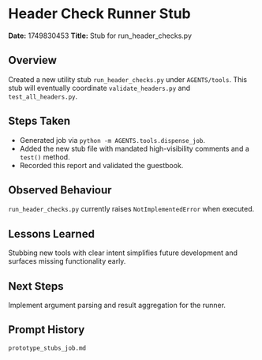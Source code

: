 # Header Check Runner Stub

**Date:** 1749830453
**Title:** Stub for run_header_checks.py

## Overview
Created a new utility stub `run_header_checks.py` under `AGENTS/tools`. This stub will eventually coordinate `validate_headers.py` and `test_all_headers.py`.

## Steps Taken
- Generated job via `python -m AGENTS.tools.dispense_job`.
- Added the new stub file with mandated high-visibility comments and a `test()` method.
- Recorded this report and validated the guestbook.

## Observed Behaviour
`run_header_checks.py` currently raises `NotImplementedError` when executed.

## Lessons Learned
Stubbing new tools with clear intent simplifies future development and surfaces missing functionality early.

## Next Steps
Implement argument parsing and result aggregation for the runner.

## Prompt History
```
prototype_stubs_job.md
```

